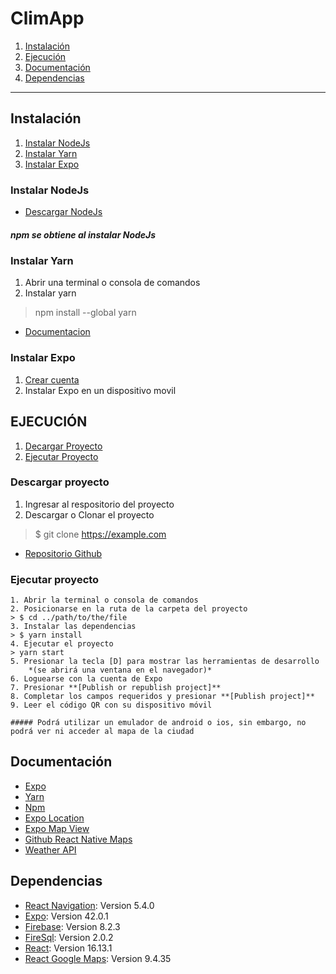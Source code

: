 # **ClimApp**
1. [Instalación](#Instalación)
2. [Ejecución](#Ejecución)
3. [Documentación](#Documentación)
4. [Dependencias](#Dependencias)
***

## Instalación
1. [Instalar NodeJs](#Instalar-NodeJs)
2. [Instalar Yarn](#Instalar-Yarn)
3. [Instalar Expo](#Instalar-Expo)


### Instalar NodeJs
* [Descargar NodeJs](https://nodejs.org/es/download/)
##### npm se obtiene al instalar NodeJs

### Instalar Yarn
1. Abrir una terminal o consola de comandos
2. Instalar yarn 
> npm install --global yarn
* [Documentacion](https://classic.yarnpkg.com/lang/en/docs/install/#windows-stable)

### Instalar Expo
1. [Crear cuenta](https://expo.io/)
2. Instalar Expo en un dispositivo movil



## EJECUCIÓN
1. [Decargar Proyecto](#Descargar-proyecto)
2. [Ejecutar Proyecto](#Ejecutar-proyecto)


### Descargar proyecto
1. Ingresar al respositorio del proyecto
2. Descargar o Clonar el proyecto
> $ git clone https://example.com
* [Repositorio Github](https://github.com/SkillsBuild/app-clima)

### Ejecutar proyecto
```
1. Abrir la terminal o consola de comandos
2. Posicionarse en la ruta de la carpeta del proyecto
> $ cd ../path/to/the/file
3. Instalar las dependencias
> $ yarn install
4. Ejecutar el proyecto
> yarn start
5. Presionar la tecla [D] para mostrar las herramientas de desarrollo
    *(se abrirá una ventana en el navegador)*
6. Loguearse con la cuenta de Expo
7. Presionar **[Publish or republish project]**
8. Completar los campos requeridos y presionar **[Publish project]**
9. Leer el código QR con su dispositivo móvil

##### Podrá utilizar un emulador de android o ios, sin embargo, no podrá ver ni acceder al mapa de la ciudad
```




## Documentación
* [Expo](https://expo.io/)
* [Yarn](https://yarnpkg.com/)
* [Npm](https://www.npmjs.com/)
* [Expo Location](https://docs.expo.dev/versions/latest/sdk/location/)
* [Expo Map View](https://docs.expo.dev/versions/latest/sdk/map-view/)
* [Github React Native Maps](https://github.com/react-native-maps/react-native-maps)
* [Weather API](https://openweathermap.org/api)



## Dependencias
* [React Navigation](https://reactnavigation.org/docs/getting-started/): Version 5.4.0
* [Expo](https://docs.expo.dev/get-started/installation/): Version 42.0.1
* [Firebase](https://www.npmjs.com/package/firebase): Version 8.2.3
* [FireSql](https://www.npmjs.com/package/firesql): Version 2.0.2
* [React](https://es.reactjs.org/docs/getting-started.html): Version 16.13.1
* [React Google Maps](https://www.npmjs.com/package/react-google-maps): Version 9.4.35
